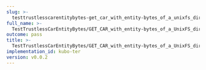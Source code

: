 ```yaml
---
slug: >-
  testtrustlesscarentitybytes-get_car_with_entity-bytes_of_a_unixfs_directory_(accept_header)
full_name: >-
  TestTrustlessCarEntityBytes/GET_CAR_with_entity-bytes_of_a_UnixFS_directory_(Accept_Header)
outcome: pass
title: >-
  TestTrustlessCarEntityBytes/GET_CAR_with_entity-bytes_of_a_UnixFS_directory_(Accept_Header)
implementation_id: kubo-ter
version: v0.0.2
---
```


